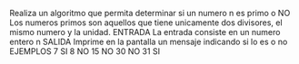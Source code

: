 Realiza un algoritmo que permita determinar si un numero n es primo o NO
Los numeros primos son aquellos que tiene unicamente dos divisores, el mismo numero y la unidad.
ENTRADA
La entrada consiste en un numero entero n
SALIDA
Imprime en la pantalla un mensaje indicando si lo es o no
EJEMPLOS
7				SI
8				NO
15				NO
30				NO
31				SI